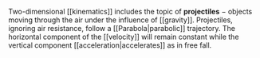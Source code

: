 Two-dimensional [[kinematics]] includes the topic of **projectiles** $-$ objects moving through the air under the influence of [[gravity]]. Projectiles, ignoring air resistance, follow a [[Parabola|parabolic]] trajectory. The horizontal component of the [[velocity]] will remain constant  while the vertical component [[acceleration|accelerates]] as in free fall.